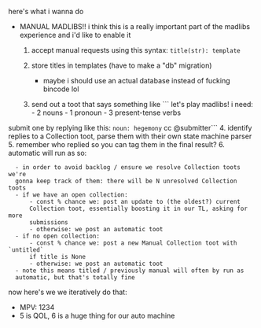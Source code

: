 here's what i wanna do

- MANUAL MADLIBS!! i think this is a really important part of the madlibs
  experience and i'd like to enable it

  1. accept manual requests using this syntax: `title(str): template`
  2. store titles in templates (have to make a "db" migration)

      - maybe i should use an actual database instead of fucking bincode lol

  3. send out a toot that says something like ```
let's play madlibs! i need:
\- 2 nouns
\- 1 pronoun
\- 3 present-tense verbs

submit one by replying like this: `noun: hegemony`
cc @submitter```
  4. identify replies to a Collection toot, parse them with their own state
  machine parser
  5. remember who replied so you can tag them in the final result?
  6. automatic will run as so:

      - in order to avoid backlog / ensure we resolve Collection toots we're
      gonna keep track of them: there will be N unresolved Collection toots
      - if we have an open collection:
          - const % chance we: post an update to (the oldest?) current
          Collection toot, essentially boosting it in our TL, asking for more
          submissions
          - otherwise: we post an automatic toot
      - if no open collection:
          - const % chance we: post a new Manual Collection toot with `untitled`
          if title is None
          - otherwise: we post an automatic toot
      - note this means titled / previously manual will often by run as
      automatic, but that's totally fine

now here's we we iteratively do that:
- MPV: 1234
- 5 is QOL, 6 is a huge thing for our auto machine

